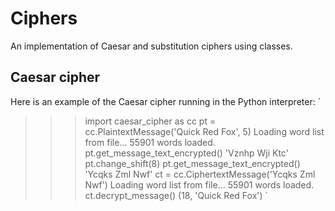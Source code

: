 # Ciphers
An implementation of Caesar and substitution ciphers using classes.
## Caesar cipher
Here is an example of the Caesar cipher running in the Python interpreter:
`
>>> import caesar_cipher as cc
>>> pt = cc.PlaintextMessage('Quick Red Fox', 5)
Loading word list from file...
   55901 words loaded.
>>> pt.get_message_text_encrypted()
'Vznhp Wji Ktc'
>>> pt.change_shift(8)
>>> pt.get_message_text_encrypted()
'Ycqks Zml Nwf'
>>> ct = cc.CiphertextMessage('Ycqks Zml Nwf')
Loading word list from file...
   55901 words loaded.
>>> ct.decrypt_message()
(18, 'Quick Red Fox')
`
